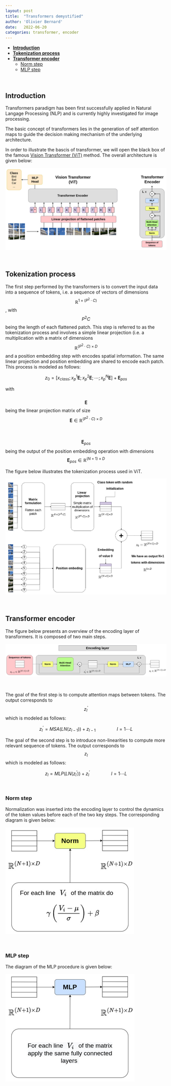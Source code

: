 ```yaml
---
layout: post
title:  "Transformers demystified"
author: 'Olivier Bernard'
date:   2022-06-20
categories: transformer, encoder
---
```


- [**Introduction**](#introduction)
- [**Tokenization process**](#tokenization-process)
- [**Transformer encoder**](#transformer-encoder)
  - [Norm step](#norm-step)
  - [MLP step](#mlp-step)  

&nbsp;

## **Introduction**
Transformers paradigm has been first successfully applied in Natural Langage Processing (NLP) and is currently highly investigated for image processing. 

The basic concept of transformers lies in the generation of self attention maps to guide the decision making mechanism of the underlying architecture.

In order to illustrate the bascis of transformer, we will open the black box of the famous [Vision Transformer (ViT)](https://creatis-myriad.github.io/2022/06/01/VisionTransformer.html) method. The overall architecture is given below:

![](/collections/images/transformers/vit_overview.jpg)

&nbsp;

## **Tokenization process**
The first step performed by the transformers is to convert the input data into a sequence of tokens, i.e. a sequence of vectors of dimensions $$\mathbb{R}^{1 \times (P^2 \cdot C)}$$, with $$P^2 C$$ being the length of each flattened patch. This step is referred to as the tokenization process and involves a simple linear projection (i.e. a multiplication with a matrix of dimensions $$\mathbb{R}^{(P^2 \cdot C) \times D}$$ and a position embedding step with encodes spatial information. The same linear projection and position embedding are shared to encode each patch. This process is modeled as follows: 

$$z_0 = [x_{class}; \, x^1_p\mathbf{E}; \, x^2_p\mathbf{E}; \, \cdots; \, x^N_p\mathbf{E}] + \mathbf{E}_{pos}$$

with <br>
&nbsp; &nbsp; &nbsp; &nbsp;$$\mathbf{E}$$ being the linear projection matrix of size $$\mathbf{E} \in \mathbb{R}^{(P^2 \cdot C) \times D}$$ <br>
&nbsp; &nbsp; &nbsp; &nbsp;$$\mathbf{E}_{pos}$$ being the output of the position embedding operation with dimensions $$\mathbf{E}_{pos} \in \mathbb{R}^{(N+1) \times D}$$


The figure below illustrates the tokenization process used in ViT.

![](/collections/images/transformers/vit_tokenization.jpg)

&nbsp;

## **Transformer encoder**

The figure below presents an overview of the encoding layer of transformers. It is composed of two main steps.

![](/collections/images/transformers/vit_encoding_layer.jpg)

&nbsp;

The goal of the first step is to compute attention maps between tokens. The output corresponds to $$z^{'}_l$$ which is modeled as follows:

$$z^{'}_l = MSA(LN(z_{l-1})) + z_{l-1} \quad \quad \quad \quad l=1 \cdots L$$

The goal of the second step is to introduce non-linearities to compute more relevant sequence of tokens. The output corresponds to $$z_l$$ which is modeled as follows:

$$z_l = MLP(LN(z^{'}_{l})) + z^{'}_{l} \quad \quad \quad \quad l=1 \cdots L$$

&nbsp;

### Norm step

Normalization was inserted into the encoding layer to control the dynamics of the token values before each of the two key steps. The corresponding diagram is given below:

![](/collections/images/transformers/vit_norm_step.jpg)

&nbsp;

### MLP step

The diagram of the MLP procedure is given below:

![](/collections/images/transformers/vit_mlp_step.jpg)

